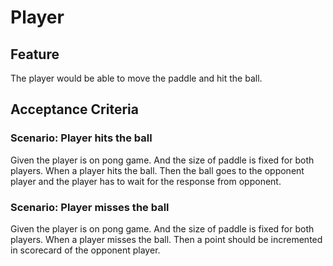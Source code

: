 # Player

## Feature

The player would be able to move the paddle
and hit the ball.

## Acceptance Criteria

### Scenario: Player hits the ball

Given the player is on pong game.
And the size of paddle is fixed for both players.
When a player hits the ball.
Then the ball goes to the opponent player and
the player has to wait for the response from opponent.

### Scenario: Player misses the ball

Given the player is on pong game.
And the size of paddle is fixed for both players.
When a player misses the ball.
Then a point should be incremented in scorecard
of the opponent player.
